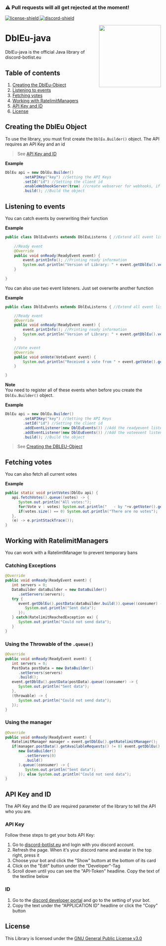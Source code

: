### ⚠️ Pull requests will all get rejected at the moment!

[discord-invite]: https://discord.gg/2Pang7t9vr
[license]: https://github.com/MauricePascal/DblEu-java/blob/main/LICENSE
[faq]: https://github.com/DV8FromTheWorld/JDA/wiki/10\)-FAQ
[troubleshooting]: https://github.com/DV8FromTheWorld/JDA/wiki/19\)-Troubleshooting
[discord-shield]: https://discord.com/api/guilds/645357850893221918/widget.png
[faq-shield]: https://img.shields.io/badge/Wiki-FAQ-blue.svg
[troubleshooting-shield]: https://img.shields.io/badge/Wiki-Troubleshooting-red.svg
[license-shield]: https://img.shields.io/badge/License-GPL3.0-green.svg
[ ![license-shield][] ][license]
[ ![discord-shield][] ][discord-invite]
<!-- [ ![faq-shield] ][faq] -->
<!-- [ ![troubleshooting-shield] ][troubleshooting] -->

<img align="right" src="https://cdn.discord-botlist.eu/pictures/logo.png" height="200" width="200">

# DblEu-java
DblEu-java is the official Java library of discord-botlist.eu

## Table of contents
1. [Creating the DblEu-Object](#creating-the-dbleu-object)
2. [Listening to events](#listening-to-events)
3. [Fetching votes](#fetching-votes)
4. [Working with RatelimitManagers](#working-with-ratelimitmanagers)
5. [API Key and ID](#api-key-and-id)
6. [License](#license)

## Creating the DblEu Object
To use the library, you must first create the `DblEu.Builder()` object.
The API requires an API Key and an id
> See [API Key and ID](#api-key-and-id)

**Example**
````java
DblEu api = new DblEu.Builder()
        .setAPIKey("key") //Setting the API Keys
        .setId("id") //Setting the client id
        .enableWebhookServer(true) //create webserver for webhooks, if you do not need one, replace true with false
        .build(); //Build the object
````

## Listening to events
You can catch events by overwriting their function

**Example**
````java
public class DblEuEvents extends DblEuListerns { //Extend all event listeners from the DblEuListerns class
    
    //Ready event
    @Override
    public void onReady(ReadyEvent event) {
        event.printInfo(); //Printing ready information
        System.out.println("Version of Library: " + event.getDblEu().version()); //Printing the Library-Version
    }
    
}
````

You can also use two event listeners. Just set overwrite another function

**Example**
````java
public class DblEuEvents extends DblEuListerns { //Extend all event listeners from the DblEuListerns class

    //Ready event
    @Override
    public void onReady(ReadyEvent event) {
        event.printInfo(); //Printing ready information
        System.out.println("Version of Library: " + event.getDblEu().version()); //Printing the Library-Version
    }

    //Vote event
    @Override
    public void onVote(VoteEvent event) {
        System.out.println("Received a vote from " + event.getVote().getVoter().getName() + " (" + event.getVote().getVoter().getId() + ")"); //Printing information
    }

}
````

**Note**<br>
You need to register all of these events when before you create the `DblEu.Builder()` object.

**Example**
````java
DblEu api = new DblEu.Builder()
        .setAPIKey("key") //Setting the API Keys
        .setId("id") //Setting the client id
        .addEventListener(new DblEuEvents()) //Add the readyevent listener
        .addEventListener(new DblEuEvents()) //Add the voteevent listener
        .build(); //Build the object
````
> See [Creating the DBLEU-Object](#creating-the-dbleu-object)

## Fetching votes
You can also fetch all current votes

**Example**
```java
public static void printVotes(DblEu api) {
   api.fetchVotes().queue((votes) -> {
      System.out.println("All votes:");
      for(Vote v : votes) System.out.println("   - by "+v.getVoter().getName()+" at "+v.getTime());
      if(votes.size() == 0) System.out.println("There are no votes");
   },
   (e) -> e.printStackTrace());
}
```

## Working with RatelimitManagers
You can work with a RatelimtManager to prevent temporary bans

### Catching Exceptions
```java
@Override
public void onReady(ReadyEvent event) {
   int servers = 0;
   DataBuilder dataBuilder = new DataBuilder()
      .setServers(servers);
   try {
      event.getDblEu().postData(dataBuilder.build()).queue((consumer) -> {
         System.out.println("Sent data");
      });
   } catch(RatelimitReachedException ex) {
      System.out.println("Could not send data");
   }
}
```

### Using the Throwable of the `.queue()`
```java
@Override
public void onReady(ReadyEvent event) {
   int servers = 0;
   PostData postData = new DataBuilder()
      .setServers(servers)
      .build();
   event.getDblEu().postData(postData).queue((consumer) -> {
      System.out.println("Sent data");
   },
   (throwable) -> {
      System.out.println("Could not send data");
   });
}
```

### Using the manager
```java
@Override
public void onReady(ReadyEvent event) {
   RatelimitManager manager = event.getDblEu().getRatelimitManager();
   if(manager.postData().getAvailableRequests() != 0) event.getDblEu().postData(
      new DataBuilder()
         .setServers(0)
         .build()
      ).queue((consumer) -> {
         System.out.println("Sent data");
      }); else System.out.println("Could not send data");
}
```

## API Key and ID
The API Key and the ID are required parameter of the library to tell the API who you are.

### API Key
Follow these steps to get your bots API Key:
1. Go to [discord-botlist.eu](https://discord-botlist.eu) and login with you discord account.
2. Refresh the page. When it's your discord name and avatar in the top right, press it
3. Choose your bot and click the "Show" buttom at the bottom of its card
4. Click on the "Edit" button under the "Developer"-Tag
5. Scroll down until you can see the "API-Token" headline. Copy the text of the textline below

### ID
1. Go to the [discord developer portal](https://discord.com/developers) and go to the setting of your bot. 
2. Copy the text under the "APPLICATION ID" headline or click the "Copy" button

## License
This Library is licensed under the [GNU General Public License v3.0](https://github.com/MauricePascal/DblEu-java/blob/main/LICENSE)
